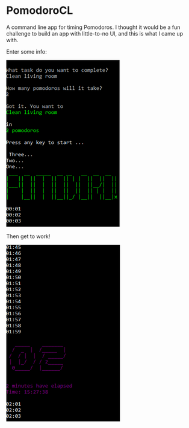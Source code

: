 # PomodoroCL
A command line app for timing Pomodoros. I thought it would be a fun challenge to build an app with little-to-no UI, and this is what I came up with.

Enter some info:

![alt tag](https://raw.githubusercontent.com/stenobot/PomodoroCL/master/screen1.png)
 

Then get to work!

![alt tag](https://raw.githubusercontent.com/stenobot/PomodoroCL/master/screen2.png)
 

